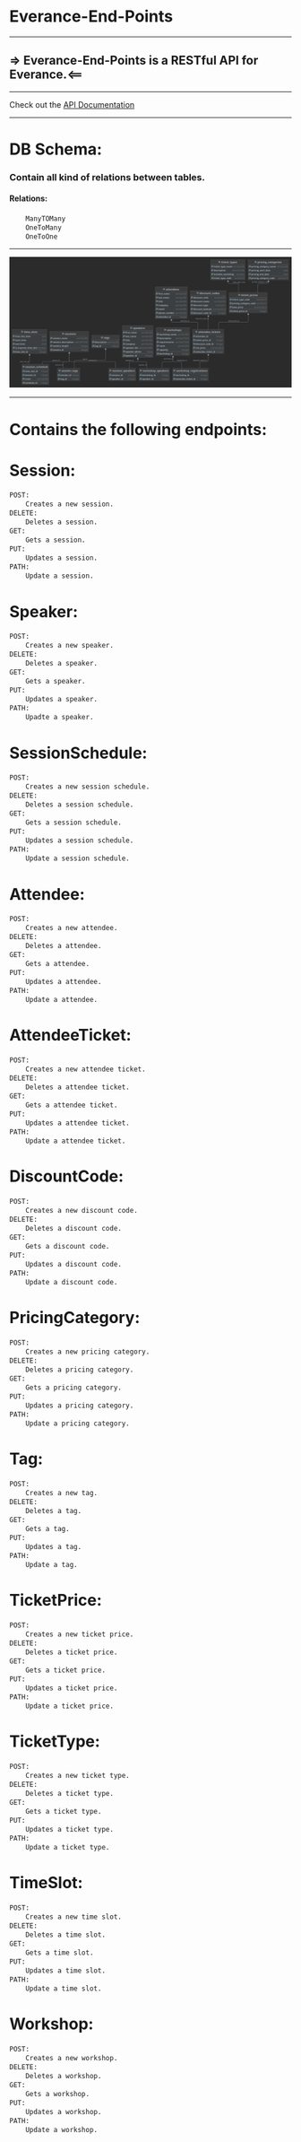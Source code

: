 # Everance-End-Points
*************************************************
## => Everance-End-Points is a RESTful API for Everance.<==
*************************************************
Check out the [API Documentation]("")
*************************************************
# DB Schema: 
### Contain all kind of relations between tables.
#### Relations:
        ManyTOMany
        OneToMany
        OneToOne

*************************************************
<img src="docs/Everance-DB.png" alt="Girl in a jacket">

*************************************************


# Contains the following endpoints:

# Session:
    POST:
        Creates a new session.
    DELETE:
        Deletes a session.
    GET:
        Gets a session.
    PUT:
        Updates a session.
    PATH:
        Update a session.

# Speaker:
    POST:
        Creates a new speaker.
    DELETE:
        Deletes a speaker.
    GET:
        Gets a speaker.
    PUT:
        Updates a speaker.
    PATH:
        Upadte a speaker.

# SessionSchedule:
    POST:
        Creates a new session schedule.
    DELETE:
        Deletes a session schedule.
    GET:
        Gets a session schedule.
    PUT:
        Updates a session schedule.
    PATH:
        Update a session schedule.

# Attendee:
    POST:
        Creates a new attendee.
    DELETE:
        Deletes a attendee.
    GET:
        Gets a attendee.
    PUT:
        Updates a attendee.
    PATH:
        Update a attendee.

# AttendeeTicket:
    POST:
        Creates a new attendee ticket.
    DELETE:
        Deletes a attendee ticket.
    GET:
        Gets a attendee ticket.
    PUT:
        Updates a attendee ticket.
    PATH:
        Update a attendee ticket.

# DiscountCode:
    POST:
        Creates a new discount code.
    DELETE:
        Deletes a discount code.
    GET:
        Gets a discount code.
    PUT:
        Updates a discount code.
    PATH:
        Update a discount code.

# PricingCategory:
    POST:
        Creates a new pricing category.
    DELETE:
        Deletes a pricing category.
    GET:
        Gets a pricing category.
    PUT:
        Updates a pricing category.
    PATH:
        Update a pricing category.

# Tag:
    POST:
        Creates a new tag.
    DELETE:
        Deletes a tag.
    GET:
        Gets a tag.
    PUT:
        Updates a tag.
    PATH:
        Update a tag.

# TicketPrice:
    POST:
        Creates a new ticket price.
    DELETE:
        Deletes a ticket price.
    GET:
        Gets a ticket price.
    PUT:
        Updates a ticket price.
    PATH:
        Update a ticket price.

# TicketType:
    POST:
        Creates a new ticket type.
    DELETE:
        Deletes a ticket type.
    GET:
        Gets a ticket type.
    PUT:
        Updates a ticket type.
    PATH:
        Update a ticket type.

# TimeSlot:
    POST:
        Creates a new time slot.
    DELETE:
        Deletes a time slot.
    GET:
        Gets a time slot.
    PUT:
        Updates a time slot.
    PATH:
        Update a time slot.

# Workshop:
    POST:
        Creates a new workshop.
    DELETE:
        Deletes a workshop.
    GET:
        Gets a workshop.
    PUT:
        Updates a workshop.
    PATH:
        Update a workshop.
